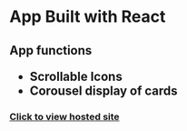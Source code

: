 <h1>App Built with React</h1>

<h2>App functions</>
<ul>
<li>Scrollable Icons</li>
<li>Corousel display of cards</li>
</ul>

<h3><a href="https://github.com/BrainBox-Tunde/Meet.TundeOjebisi.git">Click to view hosted site</a></h3>
